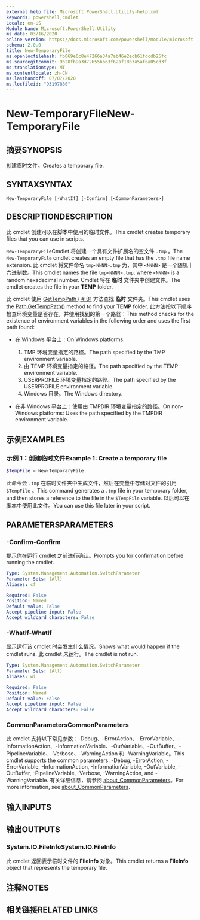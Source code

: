 ```yaml
---
external help file: Microsoft.PowerShell.Utility-help.xml
keywords: powershell,cmdlet
Locale: en-US
Module Name: Microsoft.PowerShell.Utility
ms.date: 03/16/2020
online version: https://docs.microsoft.com/powershell/module/microsoft.powershell.utility/new-temporaryfile?view=powershell-5.1&WT.mc_id=ps-gethelp
schema: 2.0.0
title: New-TemporaryFile
ms.openlocfilehash: fb069e6c8e47266a34a7ab46e2ecb61fdcdb25fc
ms.sourcegitcommit: 9b28fb9a3d72655bb63f62af18b3a5af6a05cd3f
ms.translationtype: MT
ms.contentlocale: zh-CN
ms.lasthandoff: 07/07/2020
ms.locfileid: "93197880"
---
```

# <span data-ttu-id="8b88d-103">New-TemporaryFile</span><span class="sxs-lookup"><span data-stu-id="8b88d-103">New-TemporaryFile</span></span>

## <span data-ttu-id="8b88d-104">摘要</span><span class="sxs-lookup"><span data-stu-id="8b88d-104">SYNOPSIS</span></span>
<span data-ttu-id="8b88d-105">创建临时文件。</span><span class="sxs-lookup"><span data-stu-id="8b88d-105">Creates a temporary file.</span></span>

## <span data-ttu-id="8b88d-106">SYNTAX</span><span class="sxs-lookup"><span data-stu-id="8b88d-106">SYNTAX</span></span>

```
New-TemporaryFile [-WhatIf] [-Confirm] [<CommonParameters>]
```

## <span data-ttu-id="8b88d-107">DESCRIPTION</span><span class="sxs-lookup"><span data-stu-id="8b88d-107">DESCRIPTION</span></span>

<span data-ttu-id="8b88d-108">此 cmdlet 创建可以在脚本中使用的临时文件。</span><span class="sxs-lookup"><span data-stu-id="8b88d-108">This cmdlet creates temporary files that you can use in scripts.</span></span>

<span data-ttu-id="8b88d-109">`New-TemporaryFile`Cmdlet 将创建一个具有文件扩展名的空文件 `.tmp` 。</span><span class="sxs-lookup"><span data-stu-id="8b88d-109">The `New-TemporaryFile` cmdlet creates an empty file that has the `.tmp` file name extension.</span></span>
<span data-ttu-id="8b88d-110">此 cmdlet 将文件命名 `tmp<NNNN>.tmp` 为，其中 `<NNNN>` 是一个随机十六进制数。</span><span class="sxs-lookup"><span data-stu-id="8b88d-110">This cmdlet names the file `tmp<NNNN>.tmp`, where `<NNNN>` is a random hexadecimal number.</span></span>
<span data-ttu-id="8b88d-111">Cmdlet 将在 **临时** 文件夹中创建文件。</span><span class="sxs-lookup"><span data-stu-id="8b88d-111">The cmdlet creates the file in your **TEMP** folder.</span></span>

<span data-ttu-id="8b88d-112">此 cmdlet 使用 [GetTempPath ( # B1](/dotnet/api/system.io.path.gettemppath) 方法查找 **临时** 文件夹。</span><span class="sxs-lookup"><span data-stu-id="8b88d-112">This cmdlet uses the [Path.GetTempPath()](/dotnet/api/system.io.path.gettemppath) method to find your **TEMP** folder.</span></span> <span data-ttu-id="8b88d-113">此方法按以下顺序检查环境变量是否存在，并使用找到的第一个路径：</span><span class="sxs-lookup"><span data-stu-id="8b88d-113">This method checks for the existence of environment variables in the following order and uses the first path found:</span></span>

- <span data-ttu-id="8b88d-114">在 Windows 平台上：</span><span class="sxs-lookup"><span data-stu-id="8b88d-114">On Windows platforms:</span></span>

  1. <span data-ttu-id="8b88d-115">TMP 环境变量指定的路径。</span><span class="sxs-lookup"><span data-stu-id="8b88d-115">The path specified by the TMP environment variable.</span></span>
  1. <span data-ttu-id="8b88d-116">由 TEMP 环境变量指定的路径。</span><span class="sxs-lookup"><span data-stu-id="8b88d-116">The path specified by the TEMP environment variable.</span></span>
  1. <span data-ttu-id="8b88d-117">USERPROFILE 环境变量指定的路径。</span><span class="sxs-lookup"><span data-stu-id="8b88d-117">The path specified by the USERPROFILE environment variable.</span></span>
  1. <span data-ttu-id="8b88d-118">Windows 目录。</span><span class="sxs-lookup"><span data-stu-id="8b88d-118">The Windows directory.</span></span>

- <span data-ttu-id="8b88d-119">在非 Windows 平台上：使用由 TMPDIR 环境变量指定的路径。</span><span class="sxs-lookup"><span data-stu-id="8b88d-119">On non-Windows platforms: Uses the path specified by the TMPDIR environment variable.</span></span>

## <span data-ttu-id="8b88d-120">示例</span><span class="sxs-lookup"><span data-stu-id="8b88d-120">EXAMPLES</span></span>

### <span data-ttu-id="8b88d-121">示例 1：创建临时文件</span><span class="sxs-lookup"><span data-stu-id="8b88d-121">Example 1: Create a temporary file</span></span>

```powershell
$TempFile = New-TemporaryFile
```

<span data-ttu-id="8b88d-122">此命令会 `.tmp` 在临时文件夹中生成文件，然后在变量中存储对文件的引用 `$TempFile` 。</span><span class="sxs-lookup"><span data-stu-id="8b88d-122">This command generates a `.tmp` file in your temporary folder, and then stores a reference to the file in the `$TempFile` variable.</span></span> <span data-ttu-id="8b88d-123">以后可以在脚本中使用此文件。</span><span class="sxs-lookup"><span data-stu-id="8b88d-123">You can use this file later in your script.</span></span>

## <span data-ttu-id="8b88d-124">PARAMETERS</span><span class="sxs-lookup"><span data-stu-id="8b88d-124">PARAMETERS</span></span>

### <span data-ttu-id="8b88d-125">-Confirm</span><span class="sxs-lookup"><span data-stu-id="8b88d-125">-Confirm</span></span>

<span data-ttu-id="8b88d-126">提示你在运行 cmdlet 之前进行确认。</span><span class="sxs-lookup"><span data-stu-id="8b88d-126">Prompts you for confirmation before running the cmdlet.</span></span>

```yaml
Type: System.Management.Automation.SwitchParameter
Parameter Sets: (All)
Aliases: cf

Required: False
Position: Named
Default value: False
Accept pipeline input: False
Accept wildcard characters: False
```

### <span data-ttu-id="8b88d-127">-WhatIf</span><span class="sxs-lookup"><span data-stu-id="8b88d-127">-WhatIf</span></span>

<span data-ttu-id="8b88d-128">显示运行该 cmdlet 时会发生什么情况。</span><span class="sxs-lookup"><span data-stu-id="8b88d-128">Shows what would happen if the cmdlet runs.</span></span>
<span data-ttu-id="8b88d-129">此 cmdlet 未运行。</span><span class="sxs-lookup"><span data-stu-id="8b88d-129">The cmdlet is not run.</span></span>

```yaml
Type: System.Management.Automation.SwitchParameter
Parameter Sets: (All)
Aliases: wi

Required: False
Position: Named
Default value: False
Accept pipeline input: False
Accept wildcard characters: False
```

### <span data-ttu-id="8b88d-130">CommonParameters</span><span class="sxs-lookup"><span data-stu-id="8b88d-130">CommonParameters</span></span>

<span data-ttu-id="8b88d-131">此 cmdlet 支持以下常见参数：-Debug、-ErrorAction、-ErrorVariable、-InformationAction、-InformationVariable、-OutVariable、-OutBuffer、-PipelineVariable、-Verbose、-WarningAction 和 -WarningVariable。</span><span class="sxs-lookup"><span data-stu-id="8b88d-131">This cmdlet supports the common parameters: -Debug, -ErrorAction, -ErrorVariable, -InformationAction, -InformationVariable, -OutVariable, -OutBuffer, -PipelineVariable, -Verbose, -WarningAction, and -WarningVariable.</span></span> <span data-ttu-id="8b88d-132">有关详细信息，请参阅 [about_CommonParameters](../Microsoft.PowerShell.Core/About/about_CommonParameters.md)。</span><span class="sxs-lookup"><span data-stu-id="8b88d-132">For more information, see [about_CommonParameters](../Microsoft.PowerShell.Core/About/about_CommonParameters.md).</span></span>

## <span data-ttu-id="8b88d-133">输入</span><span class="sxs-lookup"><span data-stu-id="8b88d-133">INPUTS</span></span>

## <span data-ttu-id="8b88d-134">输出</span><span class="sxs-lookup"><span data-stu-id="8b88d-134">OUTPUTS</span></span>

### <span data-ttu-id="8b88d-135">System.IO.FileInfo</span><span class="sxs-lookup"><span data-stu-id="8b88d-135">System.IO.FileInfo</span></span>

<span data-ttu-id="8b88d-136">此 cmdlet 返回表示临时文件的 **FileInfo** 对象。</span><span class="sxs-lookup"><span data-stu-id="8b88d-136">This cmdlet returns a **FileInfo** object that represents the temporary file.</span></span>

## <span data-ttu-id="8b88d-137">注释</span><span class="sxs-lookup"><span data-stu-id="8b88d-137">NOTES</span></span>

## <span data-ttu-id="8b88d-138">相关链接</span><span class="sxs-lookup"><span data-stu-id="8b88d-138">RELATED LINKS</span></span>
